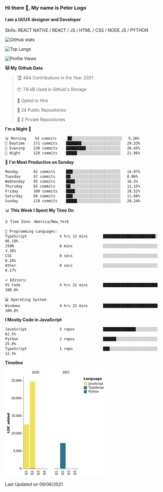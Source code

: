 ### Hi there 👋, My name is Peter Logo
#### I am a UI/UX designer and Developer
Skills: REACT NATIVE / REACT / JS / HTML / CSS / NODE JS / PYTHON

![GitHub stats](https://github-readme-stats.vercel.app/api?username=peterlogo&show_icons=true&count_private=true&theme=dark)

![Top Langs](https://github-readme-stats.vercel.app/api/top-langs/?username=peterlogo&theme=dark&layout=compact&langs_count=8)

<!--START_SECTION:waka-->
![Profile Views](http://img.shields.io/badge/Profile%20Views-0-blue)

**🐱 My Github Data** 

> 🏆 464 Contributions in the Year 2021
 > 
> 📦 7.6 kB Used in Github's Storage 
 > 
> 💼 Opted to Hire
 > 
> 📜 24 Public Repositories 
 > 
> 🔑 2 Private Repositories  
 > 
**I'm a Night 🦉** 

```text
🌞 Morning    54 commits     ██░░░░░░░░░░░░░░░░░░░░░░░   9.26% 
🌆 Daytime    171 commits    ███████░░░░░░░░░░░░░░░░░░   29.33% 
🌃 Evening    230 commits    █████████░░░░░░░░░░░░░░░░   39.45% 
🌙 Night      128 commits    █████░░░░░░░░░░░░░░░░░░░░   21.96%

```
📅 **I'm Most Productive on Sunday** 

```text
Monday       82 commits     ███░░░░░░░░░░░░░░░░░░░░░░   14.07% 
Tuesday      47 commits     ██░░░░░░░░░░░░░░░░░░░░░░░   8.06% 
Wednesday    95 commits     ████░░░░░░░░░░░░░░░░░░░░░   16.3% 
Thursday     65 commits     ██░░░░░░░░░░░░░░░░░░░░░░░   11.15% 
Friday       108 commits    ████░░░░░░░░░░░░░░░░░░░░░   18.52% 
Saturday     68 commits     ███░░░░░░░░░░░░░░░░░░░░░░   11.66% 
Sunday       118 commits    █████░░░░░░░░░░░░░░░░░░░░   20.24%

```


📊 **This Week I Spent My Time On** 

```text
⌚︎ Time Zone: America/New_York

💬 Programming Languages: 
TypeScript               4 hrs 11 mins       ████████████████████████░   96.19% 
JSON                     8 mins              ░░░░░░░░░░░░░░░░░░░░░░░░░   3.36% 
CSS                      0 secs              ░░░░░░░░░░░░░░░░░░░░░░░░░   0.28% 
Other                    0 secs              ░░░░░░░░░░░░░░░░░░░░░░░░░   0.17%

🔥 Editors: 
VS Code                  4 hrs 21 mins       █████████████████████████   100.0%

💻 Operating System: 
Windows                  4 hrs 21 mins       █████████████████████████   100.0%

```

**I Mostly Code in JavaScript** 

```text
JavaScript               5 repos             ███████████████░░░░░░░░░░   62.5% 
Python                   2 repos             ██████░░░░░░░░░░░░░░░░░░░   25.0% 
TypeScript               1 repo              ███░░░░░░░░░░░░░░░░░░░░░░   12.5%

```


**Timeline**

![Chart not found](https://raw.githubusercontent.com/peterlogo/peterlogo/main/charts/bar_graph.png) 


 Last Updated on 09/06/2021
<!--END_SECTION:waka-->


